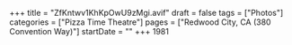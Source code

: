 +++
title = "ZfKntwv1KhKpOwU9zMgi.avif"
draft = false
tags = ["Photos"]
categories = ["Pizza Time Theatre"]
pages = ["Redwood City, CA (380 Convention Way)"]
startDate = ""
+++
1981
